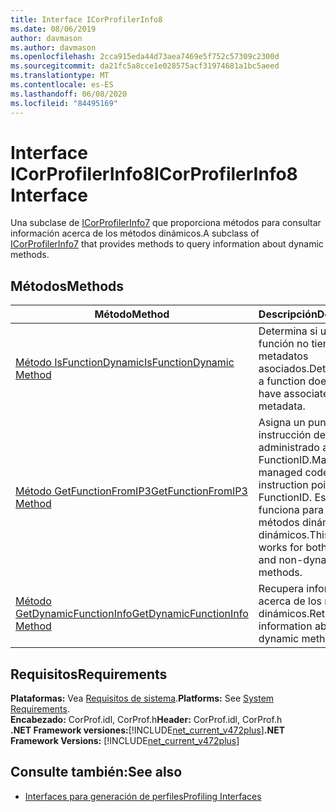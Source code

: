 ```yaml
---
title: Interface ICorProfilerInfo8
ms.date: 08/06/2019
author: davmason
ms.author: davmason
ms.openlocfilehash: 2cca915eda44d73aea7469e5f752c57309c2300d
ms.sourcegitcommit: da21fc5a8cce1e028575acf31974681a1bc5aeed
ms.translationtype: MT
ms.contentlocale: es-ES
ms.lasthandoff: 06/08/2020
ms.locfileid: "84495169"
---
```

# <a name="icorprofilerinfo8-interface"></a><span data-ttu-id="f1d8c-102">Interface ICorProfilerInfo8</span><span class="sxs-lookup"><span data-stu-id="f1d8c-102">ICorProfilerInfo8 Interface</span></span>

<span data-ttu-id="f1d8c-103">Una subclase de [ICorProfilerInfo7](icorprofilerinfo7-interface.md) que proporciona métodos para consultar información acerca de los métodos dinámicos.</span><span class="sxs-lookup"><span data-stu-id="f1d8c-103">A subclass of [ICorProfilerInfo7](icorprofilerinfo7-interface.md) that provides methods to query information about dynamic methods.</span></span>

## <a name="methods"></a><span data-ttu-id="f1d8c-104">Métodos</span><span class="sxs-lookup"><span data-stu-id="f1d8c-104">Methods</span></span>  

| <span data-ttu-id="f1d8c-105">Método</span><span class="sxs-lookup"><span data-stu-id="f1d8c-105">Method</span></span>|<span data-ttu-id="f1d8c-106">Descripción</span><span class="sxs-lookup"><span data-stu-id="f1d8c-106">Description</span></span>|  
| ------------|-----------------|  
|[<span data-ttu-id="f1d8c-107">Método IsFunctionDynamic</span><span class="sxs-lookup"><span data-stu-id="f1d8c-107">IsFunctionDynamic Method</span></span>](icorprofilerinfo8-isfunctiondynamic-method.md)| <span data-ttu-id="f1d8c-108">Determina si una función no tiene metadatos asociados.</span><span class="sxs-lookup"><span data-stu-id="f1d8c-108">Determines if a function does not have associated metadata.</span></span>|
|[<span data-ttu-id="f1d8c-109">Método GetFunctionFromIP3</span><span class="sxs-lookup"><span data-stu-id="f1d8c-109">GetFunctionFromIP3 Method</span></span>](icorprofilerinfo8-getfunctionfromip3-method.md)| <span data-ttu-id="f1d8c-110">Asigna un puntero de instrucción de código administrado a un FunctionID.</span><span class="sxs-lookup"><span data-stu-id="f1d8c-110">Maps a managed code instruction pointer to a FunctionID.</span></span> <span data-ttu-id="f1d8c-111">Este método funciona para los métodos dinámicos y no dinámicos.</span><span class="sxs-lookup"><span data-stu-id="f1d8c-111">This method works for both dynamic and non-dynamic methods.</span></span> |
|[<span data-ttu-id="f1d8c-112">Método GetDynamicFunctionInfo</span><span class="sxs-lookup"><span data-stu-id="f1d8c-112">GetDynamicFunctionInfo Method</span></span>](icorprofilerinfo8-getdynamicfunctioninfo-method.md)| <span data-ttu-id="f1d8c-113">Recupera información acerca de los métodos dinámicos.</span><span class="sxs-lookup"><span data-stu-id="f1d8c-113">Retrieves information about dynamic methods.</span></span> |

## <a name="requirements"></a><span data-ttu-id="f1d8c-114">Requisitos</span><span class="sxs-lookup"><span data-stu-id="f1d8c-114">Requirements</span></span>  
<span data-ttu-id="f1d8c-115">**Plataformas:** Vea [Requisitos de sistema](../../get-started/system-requirements.md).</span><span class="sxs-lookup"><span data-stu-id="f1d8c-115">**Platforms:** See [System Requirements](../../get-started/system-requirements.md).</span></span>  
<span data-ttu-id="f1d8c-116">**Encabezado:** CorProf.idl, CorProf.h</span><span class="sxs-lookup"><span data-stu-id="f1d8c-116">**Header:** CorProf.idl, CorProf.h</span></span>  
<span data-ttu-id="f1d8c-117">**.NET Framework versiones:**[!INCLUDE[net_current_v472plus](../../../../includes/net-current-v472plus.md)]</span><span class="sxs-lookup"><span data-stu-id="f1d8c-117">**.NET Framework Versions:** [!INCLUDE[net_current_v472plus](../../../../includes/net-current-v472plus.md)]</span></span>  

## <a name="see-also"></a><span data-ttu-id="f1d8c-118">Consulte también:</span><span class="sxs-lookup"><span data-stu-id="f1d8c-118">See also</span></span>

- [<span data-ttu-id="f1d8c-119">Interfaces para generación de perfiles</span><span class="sxs-lookup"><span data-stu-id="f1d8c-119">Profiling Interfaces</span></span>](profiling-interfaces.md)
